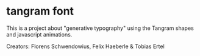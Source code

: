 # tangram font

This is a project about "generative typography" using the Tangram shapes and javascript animations.

Creators: 
Florens Schwendowius, Felix Haeberle & Tobias Ertel


